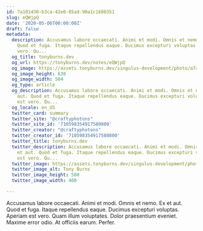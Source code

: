```yaml
---
id: 7a101430-b3ca-42e0-85ad-90a1c1600351
slug: eQWjpQ
date: '2020-05-06T00:00:00Z'
draft: false
metadata:
  description: Accusamus labore occaecati. Animi et modi. Omnis et nemo. Ex et aut.
    Quod et fuga. Itaque repellendus eaque. Ducimus excepturi voluptas. Aperiam est
    vero. Qu...
  og_title: tonyburns.dev
  og_url: https://tonyburns.dev/notes/eQWjpQ
  og_image: https://assets.tonyburns.dev/singulus-development/photo/a7aaf33dbd0b584a47dea1fc1b3a9bbf.jpeg
  og_image_height: 630
  og_image_width: 504
  og_type: article
  og_description: Accusamus labore occaecati. Animi et modi. Omnis et nemo. Ex et
    aut. Quod et fuga. Itaque repellendus eaque. Ducimus excepturi voluptas. Aperiam
    est vero. Qu...
  og_locale: en_US
  twitter_card: summary
  twitter_site: "@craftyphotons"
  twitter_site_id: '710598354917580800'
  twitter_creator: "@craftyphotons"
  twitter_creator_id: '710598354917580800'
  twitter_title: tonyburns.dev
  twitter_description: Accusamus labore occaecati. Animi et modi. Omnis et nemo. Ex
    et aut. Quod et fuga. Itaque repellendus eaque. Ducimus excepturi voluptas. Aperiam
    est vero. Qu...
  twitter_image: https://assets.tonyburns.dev/singulus-development/photo/7502d1526646abf03deb056888635686.jpeg
  twitter_image_alt: Tony Burns
  twitter_image_height: 500
  twitter_image_width: 400

---
```


Accusamus labore occaecati. Animi et modi. Omnis et nemo. Ex et aut. Quod et fuga. Itaque repellendus eaque. Ducimus excepturi voluptas. Aperiam est vero. Quam illum voluptates. Dolor praesentium eveniet. Maxime error odio. At officiis earum. Perfer.
